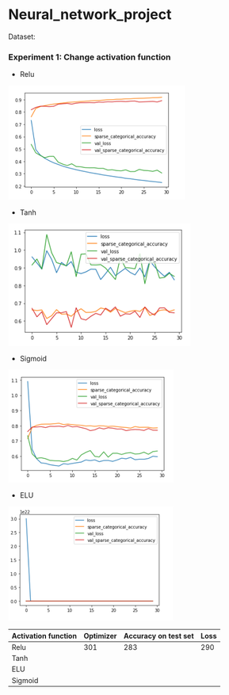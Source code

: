 # Neural_network_project


Dataset:

### Experiment 1: Change activation function


* Relu


![Relu](https://github.com/smohammadi96/Neural_network_project/blob/main/images/relu.PNG)



* Tanh


![Tanh](https://github.com/smohammadi96/Neural_network_project/blob/main/images/tanh.PNG)



* Sigmoid


![Sigmoid](https://github.com/smohammadi96/Neural_network_project/blob/main/images/sigmoid.PNG)


* ELU


![ELU](https://github.com/smohammadi96/Neural_network_project/blob/main/images/ELU.PNG)


Activation function | Optimizer | Accuracy on test set | Loss | 
--- | --- | --- | --- |
Relu | 301 | 283 | 290 | 286 |
Tanh |  |||
ELU | |||
Sigmoid | |||

